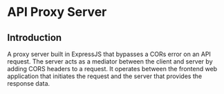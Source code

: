 # API Proxy Server

## Introduction

A proxy server built in ExpressJS that bypasses a CORs error on an API request. The server acts as a mediator between the client and server by adding CORS headers to a request. It operates between the frontend web application that initiates the request and the server that provides the response data.

<!-- ## Usage
In your front end application make a get request to https://api-proxy-server-steel.vercel.app/ with the corresponding method using one of the following routes below.

### GET Request Route
`/api/get/{APIlink}`

### POST Request Route
`/api/post/{APIlink}/{params}` -->
